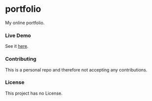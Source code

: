 # portfolio

My online portfolio.

### Live Demo

See it [here](https://cgabriel5.github.io/portfolio/).

### Contributing

This is a personal repo and therefore not accepting any contributions.

### License

This project has no License.

